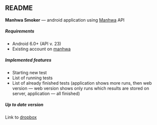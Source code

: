## README

**Manhwa Smoker** — android application using [Manhwa](https://manhwa.caritc.com/) API

##### Requirements
- Android 6.0+ (API v. 23)
- Existing account on [manhwa](https://manhwa.caritc.com/)

##### Implemented features
- Starting new test
- List of running tests
- List of already finished tests (application shows more runs,
then web version — web version shows only runs which results are
stored on server, application — all finished)

##### Up to date version
Link to [dropbox](https://www.dropbox.com/s/lngigsoauc8jz7a/manhwa_smoker_v042.apk?dl=1)

